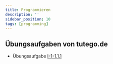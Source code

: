 ```yaml
---
title: Programmieren
description: ''
sidebar_position: 10
tags: [programming]
---
```


## Übungsaufgaben von tutego.de

- Übungsaufgabe
  [I-1-1.1.1](https://tutego.de/javabuch/aufgaben/intro.html#_java_programme_portieren)
